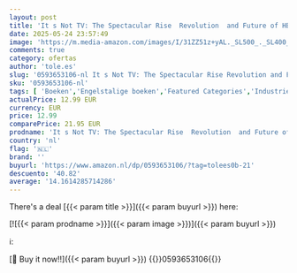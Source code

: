```yaml
---
layout: post
title: 'It s Not TV: The Spectacular Rise  Revolution  and Future of HBO'
date: 2025-05-24 23:57:49
image: 'https://m.media-amazon.com/images/I/31ZZ51z+yAL._SL500_._SL400_.jpg'
comments: true
category: ofertas
author: 'tole.es'
slug: '0593653106-nl It s Not TV: The Spectacular Rise Revolution and Future of...'
sku: '0593653106-nl'
tags: [ 'Boeken','Engelstalige boeken','Featured Categories','Industrieën','Kunst & fotografie','Mediaresearch','Podiumkunsten','Televisie','Televisiegeschiedenis & -kritiek','Zakenwereld & economie','🇳🇱', ]
actualPrice: 12.99 EUR
currency: EUR
price: 12.99
comparePrice: 21.95 EUR
prodname: 'It s Not TV: The Spectacular Rise  Revolution  and Future of HBO'
country: 'nl'
flag: '🇳🇱'
brand: ''
buyurl: 'https://www.amazon.nl/dp/0593653106/?tag=tolees0b-21'
descuento: '40.82'
average: '14.1614285714286'
---
```


There's a deal [{{< param title >}}]({{< param buyurl >}})  here:

[![{{< param prodname >}}]({{< param image >}})]({{< param buyurl >}})

ℹ️:


[🛒 Buy it now!!]({{< param buyurl >}})
{{<world>}}0593653106{{</world>}}
